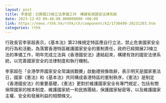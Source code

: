 ```yaml
---
layout: post
title: 李家超：已開展23條立法準備工作　構建有效國安法律系統
date: 2023-12-03 09:48:08.000000000 +08:00
link: https://news.rthk.hk/rthk/ch/component/k2/1730490-20231203.htm
categories: rthk
---
```


行政長官李家超表示，《基本法》第23條規定特區應自行立法，禁止危害國家安全的行為和活動，為落實香港特區維護國家安全的憲制責任，政府已經開展23條立法的準備工作，明年完成立法與《香港國安法》連結起來，構建有效的國安法律系統，以完善國家安全的法律制度和執行機制。

李家超在「全港學界國家安全常識挑戰賽」啟動禮視像致辭，表示明天是國家憲法日，國家《憲法》和《基本法》共同構成香港特區的憲制秩序，《憲法》是制定《香港國安法》的重要基礎，《憲法》更對於維護國家安全有專門規定，包括有關保障國家的根本制度、維護國家統一和民族團結，保護國家秘密等，以及維護國家主權、安全和發展利益的相關條文。

